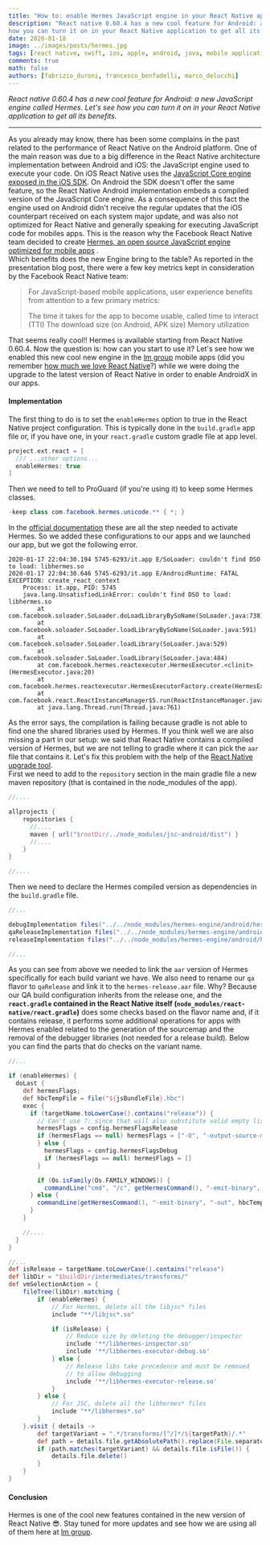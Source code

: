 ```yaml
---
title: "How to: enable Hermes JavaScript engine in your React Native app"
description: "React native 0.60.4 has a new cool feature for Android: a new JavaScript engine called Hermes. Let's see
how you can turn it on in your React Native application to get all its benefits."
date: 2020-01-18 
image: ../images/posts/hermes.jpg
tags: [react native, swift, ios, apple, android, java, mobile application development, javascript, typescript]
comments: true 
math: false 
authors: [fabrizio_duroni, francesco_bonfadelli, marco_delucchi]
---
```


*React native 0.60.4 has a new cool feature for Android: a new JavaScript engine called Hermes. Let's see how you can
turn it on in your React Native application to get all its benefits.*

---

As you already may know, there has been some complains in the past related to the performance of React Native on the
Android platform. One of the main reason was due to a big difference in the React Native architecture implementation
between Android and iOS: the JavaScript engine used to execute your code. On iOS React Native uses
the [JavaScript Core engine exposed in the iOS SDK](https://developer.apple.com/documentation/javascriptcore). On
Android the SDK doesn't offer the same feature, so the React Native Android implementation embeds a compiled version of
the JavaScript Core engine. As a consequence of this fact the engine used on Android didn't receive the regular updates
that the iOS counterpart received on each system major update, and was also not optimized for React Native and generally
speaking for executing JavaScript code for mobiles apps. This is the reason why the Facebook React Native team decided
to
create [Hermes, an open source JavaScript engine optimized for mobile apps](https://engineering.fb.com/android/hermes/)
.  
Which benefits does the new Engine bring to the table? As reported in the presentation blog post, there were a few key
metrics kept in consideration by the Facebook React Native team:

> For JavaScript-based mobile applications, user experience benefits from attention to a few primary metrics:
>
>The time it takes for the app to become usable, called time to interact (TTI)
> The download size (on Android, APK size)
> Memory utilization

That seems really cool!! Hermes is available starting from React Native 0.60.4. Now the question is: how can you start
to use it? Let's see how we enabled this new cool new engine in the [lm group](https://careers.lastminute.com/) mobile
apps (did you remember [how much we love React Native](/2018/07/04/react-native-typescript-existing-app/)?) while we
were doing the upgrade to the latest version of React Native in order to enable AndroidX in our apps.

#### Implementation

The first thing to do is to set the `enableHermes` option to true in the React Native project configuration. This is
typically done in the `build.gradle` app file or, if you have one, in your `react.gradle` custom gradle file at app
level.

```groovy
project.ext.react = [
  /// ...other options...
  enableHermes: true
]
```

Then we need to tell to ProGuard (if you're using it) to keep some Hermes classes.

```java
-keep class com.facebook.hermes.unicode.** { *; }
```

In the [official documentation](https://facebook.github.io/react-native/docs/hermes "hermes react native setup") these
are all the step needed to activate Hermes. So we added these configurations to our apps and we launched our app, but we
got the following error.

```shell
2020-01-17 22:04:30.194 5745-6293/it.app E/SoLoader: couldn't find DSO to load: libhermes.so
2020-01-17 22:04:30.646 5745-6293/it.app E/AndroidRuntime: FATAL EXCEPTION: create_react_context
    Process: it.app, PID: 5745
    java.lang.UnsatisfiedLinkError: couldn't find DSO to load: libhermes.so
        at com.facebook.soloader.SoLoader.doLoadLibraryBySoName(SoLoader.java:738)
        at com.facebook.soloader.SoLoader.loadLibraryBySoName(SoLoader.java:591)
        at com.facebook.soloader.SoLoader.loadLibrary(SoLoader.java:529)
        at com.facebook.soloader.SoLoader.loadLibrary(SoLoader.java:484)
        at com.facebook.hermes.reactexecutor.HermesExecutor.<clinit>(HermesExecutor.java:20)
        at com.facebook.hermes.reactexecutor.HermesExecutorFactory.create(HermesExecutorFactory.java:27)
        at com.facebook.react.ReactInstanceManager$5.run(ReactInstanceManager.java:952)
        at java.lang.Thread.run(Thread.java:761)
```

As the error says, the compilation is failing because gradle is not able to find one the shared libraries used by
Hermes. If you think well we are also missing a part in our setup: we said that React Native contains a compiled version
of Hermes, but we are not telling to gradle where it can pick the `aar` file that contains it. Let's fix this problem
with the help of the [React Native upgrade tool](https://react-native-community.github.io/upgrade-helper/).  
First we need to add to the `repository` section in the main gradle file a new maven repository (that is contained in
the node_modules of the app).

```groovy
//....

allprojects {
    repositories {
      //....
      maven { url("$rootDir/../node_modules/jsc-android/dist") }
      //....
    }
}

//....
```

Then we need to declare the Hermes compiled version as dependencies in the `build.gradle` file.

```groovy
//...

debugImplementation files("../../node_modules/hermes-engine/android/hermes-debug.aar")
qaReleaseImplementation files("../../node_modules/hermes-engine/android/hermes-release.aar")
releaseImplementation files("../../node_modules/hermes-engine/android/hermes-release.aar")

//...
```

As you can see from above we needed to link the `aar` version of Hermes specifically for each build variant we have. We
also need to rename our `qa` flavor to `qaRelease` and link it to the `hermes-release.aar` file. Why? Because our QA
build configuration inherits from the release one, and the **`react.gradle` contained in the React Native
itself (`node_modules/react-native/react.gradle`)** does some checks based on the flavor name and, if it contains
release, it performs some additional operations for apps with Hermes enabled related to the generation of the sourcemap
and the removal of the debugger libraries (not needed for a release build). Below you can find the parts that do checks
on the variant name.

```groovy
//...

if (enableHermes) {
  doLast {
    def hermesFlags;
    def hbcTempFile = file("${jsBundleFile}.hbc")
    exec {
      if (targetName.toLowerCase().contains("release")) {
        // Can't use ?: since that will also substitute valid empty lists
        hermesFlags = config.hermesFlagsRelease
        if (hermesFlags == null) hermesFlags = ["-O", "-output-source-map"]
        } else {
          hermesFlags = config.hermesFlagsDebug
          if (hermesFlags == null) hermesFlags = []
        }

        if (Os.isFamily(Os.FAMILY_WINDOWS)) {
          commandLine("cmd", "/c", getHermesCommand(), "-emit-binary", "-out", hbcTempFile, jsBundleFile, *hermesFlags)
      } else {
        commandLine(getHermesCommand(), "-emit-binary", "-out", hbcTempFile, jsBundleFile, *hermesFlags)
      }
    }

    //....
  }
}

//...
def isRelease = targetName.toLowerCase().contains("release")
def libDir = "$buildDir/intermediates/transforms/"
def vmSelectionAction = {
    fileTree(libDir).matching {
        if (enableHermes) {
            // For Hermes, delete all the libjsc* files
            include "**/libjsc*.so"

            if (isRelease) {
                // Reduce size by deleting the debugger/inspector
                include '**/libhermes-inspector.so'
                include '**/libhermes-executor-debug.so'
            } else {
                // Release libs take precedence and must be removed
                // to allow debugging
                include '**/libhermes-executor-release.so'
            }
        } else {
            // For JSC, delete all the libhermes* files
            include "**/libhermes*.so"
        }
    }.visit { details ->
        def targetVariant = ".*/transforms/[^/]*/${targetPath}/.*"
        def path = details.file.getAbsolutePath().replace(File.separatorChar, '/' as char)
        if (path.matches(targetVariant) && details.file.isFile()) {
            details.file.delete()
        }
    }
}
```

#### Conclusion

Hermes is one of the cool new features contained in the new version of React Native :sunglasses:. Stay tuned for more
updates and see how we are using all of them here
at [lm group](https://careers.lastminute.com/ "lastminute.com careers").
